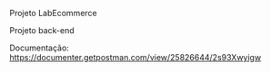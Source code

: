 Projeto LabEcommerce

Projeto back-end 

Documentação:
https://documenter.getpostman.com/view/25826644/2s93Xwyigw

